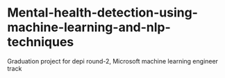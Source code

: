 # Mental-health-detection-using-machine-learning-and-nlp-techniques
Graduation project for depi round-2, Microsoft machine learning engineer track
